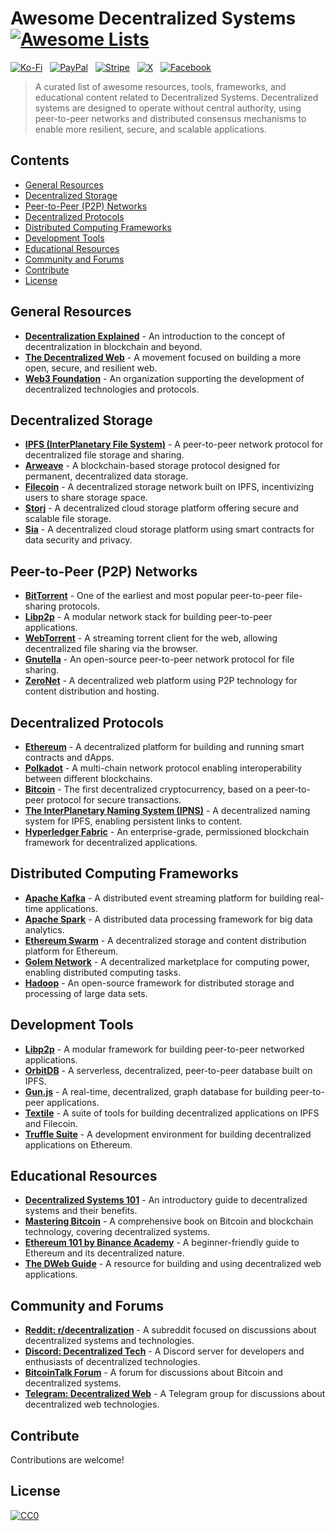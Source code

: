 # Awesome Decentralized Systems [![Awesome Lists](https://srv-cdn.himpfen.io/badges/awesome-lists/awesomelists-flat.svg)](https://github.com/awesomelistsio/awesome)

[![Ko-Fi](https://srv-cdn.himpfen.io/badges/kofi/kofi-flat.svg)](https://ko-fi.com/awesomelists) &nbsp; [![PayPal](https://srv-cdn.himpfen.io/badges/paypal/paypal-flat.svg)](https://www.paypal.com/donate/?hosted_button_id=3LLKRXJU44EJJ) &nbsp; [![Stripe](https://srv-cdn.himpfen.io/badges/stripe/stripe-flat.svg)](https://tinyurl.com/e8ymxdw3) &nbsp; [![X](https://srv-cdn.himpfen.io/badges/twitter/twitter-flat.svg)](https://x.com/ListsAwesome) &nbsp; [![Facebook](https://srv-cdn.himpfen.io/badges/facebook-pages/facebook-pages-flat.svg)](https://www.facebook.com/awesomelists)

> A curated list of awesome resources, tools, frameworks, and educational content related to Decentralized Systems. Decentralized systems are designed to operate without central authority, using peer-to-peer networks and distributed consensus mechanisms to enable more resilient, secure, and scalable applications.

## Contents

- [General Resources](#general-resources)
- [Decentralized Storage](#decentralized-storage)
- [Peer-to-Peer (P2P) Networks](#peer-to-peer-p2p-networks)
- [Decentralized Protocols](#decentralized-protocols)
- [Distributed Computing Frameworks](#distributed-computing-frameworks)
- [Development Tools](#development-tools)
- [Educational Resources](#educational-resources)
- [Community and Forums](#community-and-forums)
- [Contribute](#contribute)
- [License](#license)

## General Resources

- **[Decentralization Explained](https://ethereum.org/en/what-is-decentralization/)** - An introduction to the concept of decentralization in blockchain and beyond.
- **[The Decentralized Web](https://www.decentralizedweb.net/)** - A movement focused on building a more open, secure, and resilient web.
- **[Web3 Foundation](https://web3.foundation/)** - An organization supporting the development of decentralized technologies and protocols.

## Decentralized Storage

- **[IPFS (InterPlanetary File System)](https://ipfs.io/)** - A peer-to-peer network protocol for decentralized file storage and sharing.
- **[Arweave](https://www.arweave.org/)** - A blockchain-based storage protocol designed for permanent, decentralized data storage.
- **[Filecoin](https://filecoin.io/)** - A decentralized storage network built on IPFS, incentivizing users to share storage space.
- **[Storj](https://www.storj.io/)** - A decentralized cloud storage platform offering secure and scalable file storage.
- **[Sia](https://sia.tech/)** - A decentralized cloud storage platform using smart contracts for data security and privacy.

## Peer-to-Peer (P2P) Networks

- **[BitTorrent](https://www.bittorrent.com/)** - One of the earliest and most popular peer-to-peer file-sharing protocols.
- **[Libp2p](https://libp2p.io/)** - A modular network stack for building peer-to-peer applications.
- **[WebTorrent](https://webtorrent.io/)** - A streaming torrent client for the web, allowing decentralized file sharing via the browser.
- **[Gnutella](https://gnutella.wego.com/)** - An open-source peer-to-peer network protocol for file sharing.
- **[ZeroNet](https://zeronet.io/)** - A decentralized web platform using P2P technology for content distribution and hosting.

## Decentralized Protocols

- **[Ethereum](https://ethereum.org/)** - A decentralized platform for building and running smart contracts and dApps.
- **[Polkadot](https://polkadot.network/)** - A multi-chain network protocol enabling interoperability between different blockchains.
- **[Bitcoin](https://bitcoin.org/)** - The first decentralized cryptocurrency, based on a peer-to-peer protocol for secure transactions.
- **[The InterPlanetary Naming System (IPNS)](https://docs.ipfs.tech/concepts/ipns/)** - A decentralized naming system for IPFS, enabling persistent links to content.
- **[Hyperledger Fabric](https://www.hyperledger.org/use/fabric)** - An enterprise-grade, permissioned blockchain framework for decentralized applications.

## Distributed Computing Frameworks

- **[Apache Kafka](https://kafka.apache.org/)** - A distributed event streaming platform for building real-time applications.
- **[Apache Spark](https://spark.apache.org/)** - A distributed data processing framework for big data analytics.
- **[Ethereum Swarm](https://swarm.ethereum.org/)** - A decentralized storage and content distribution platform for Ethereum.
- **[Golem Network](https://www.golem.network/)** - A decentralized marketplace for computing power, enabling distributed computing tasks.
- **[Hadoop](https://hadoop.apache.org/)** - An open-source framework for distributed storage and processing of large data sets.

## Development Tools

- **[Libp2p](https://libp2p.io/)** - A modular framework for building peer-to-peer networked applications.
- **[OrbitDB](https://orbitdb.org/)** - A serverless, decentralized, peer-to-peer database built on IPFS.
- **[Gun.js](https://gun.eco/)** - A real-time, decentralized, graph database for building peer-to-peer applications.
- **[Textile](https://textile.io/)** - A suite of tools for building decentralized applications on IPFS and Filecoin.
- **[Truffle Suite](https://trufflesuite.com/)** - A development environment for building decentralized applications on Ethereum.

## Educational Resources

- **[Decentralized Systems 101](https://www.coindesk.com/learn/what-is-decentralization/)** - An introductory guide to decentralized systems and their benefits.
- **[Mastering Bitcoin](https://github.com/bitcoinbook/bitcoinbook)** - A comprehensive book on Bitcoin and blockchain technology, covering decentralized systems.
- **[Ethereum 101 by Binance Academy](https://academy.binance.com/en/articles/what-is-ethereum)** - A beginner-friendly guide to Ethereum and its decentralized nature.
- **[The DWeb Guide](https://www.archive.org/web/dwebguide/)** - A resource for building and using decentralized web applications.

## Community and Forums

- **[Reddit: r/decentralization](https://www.reddit.com/r/decentralization/)** - A subreddit focused on discussions about decentralized systems and technologies.
- **[Discord: Decentralized Tech](https://discord.gg/decentralized)** - A Discord server for developers and enthusiasts of decentralized technologies.
- **[BitcoinTalk Forum](https://bitcointalk.org/)** - A forum for discussions about Bitcoin and decentralized systems.
- **[Telegram: Decentralized Web](https://t.me/DecentralizedWeb)** - A Telegram group for discussions about decentralized web technologies.

## Contribute

Contributions are welcome!

## License

[![CC0](https://mirrors.creativecommons.org/presskit/buttons/88x31/svg/by-sa.svg)](http://creativecommons.org/licenses/by-sa/4.0/)
